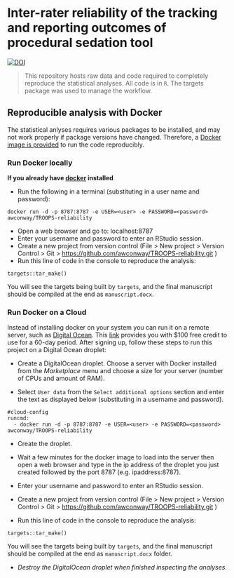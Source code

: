 # Inter-rater reliability of the tracking and reporting outcomes of procedural sedation tool

<!--TODO:update DOI in readme-->
<!--TODO:remove local package install targets-->


<!-- badges: start -->
[![DOI](https://zenodo.org/badge/338164668.svg)](https://zenodo.org/badge/latestdoi/338164668)
<!-- badges: end -->

>This repository hosts raw data and code required to completely reproduce the statistical analyses.  All code is in `R`. The targets package was used to manage the workflow.

## Reproducible analysis with Docker

The statistical anlyses requires various packages to be installed, and may not work properly if package versions have changed. Therefore, a [Docker image is provided](https://hub.docker.com/repository/docker/awconway/TROOPS-reliability) to run the code reproducibly.

### Run Docker locally

**If you already have [docker](https://docs.docker.com/install/) installed**

- Run the following in a terminal (substituting in a user name and password):

```
docker run -d -p 8787:8787 -e USER=<user> -e PASSWORD=<password> awconway/TROOPS-reliability
```

- Open a web browser and go to: localhost:8787
- Enter your username and password to enter an RStudio session.
- Create a new project from version control (File > New project > Version Control > Git > https://github.com/awconway/TROOPS-reliability.git )
- Run this line of code in the console to reproduce the analysis:

```
targets::tar_make()
```

You will see the targets being built by `targets`, and the final manuscript should be compiled at the end as `manuscript.docx`.


### Run Docker on a Cloud

Instead of installing docker on your system you can run it on a remote server, such as [Digital Ocean](https://www.digitialocean.com). This [link](https://m.do.co/c/89cf8df06791) provides you with $100 free credit to use for a 60-day period. After signing up, follow these steps to run this project on a Digital Ocean droplet:

- Create a DigitalOcean droplet. Choose a server with Docker installed from the *Marketplace* menu and choose a size for your server (number of CPUs and amount of RAM).

- Select `User data` from the `Select additional options` section and enter the text as displayed below (substituting in a username and password).

```
#cloud-config
runcmd:
  - docker run -d -p 8787:8787 -e USER=<user> -e PASSWORD=<password> awconway/TROOPS-reliability
```

- Create the droplet.

- Wait a few minutes for the docker image to load into the server then open a web browser and type in the ip address of the droplet you just created followed by the port 8787 (e.g. ipaddress:8787).
- Enter your username and password to enter an RStudio session.
- Create a new project from version control (File > New project > Version Control > Git > https://github.com/awconway/TROOPS-reliability.git )
- Run this line of code in the console to reproduce the analysis:

```
targets::tar_make()
```

You will see the targets being built by `targets`, and the final manuscript should be compiled at the end as `manuscript.docx` folder.


- *Destroy the DigitalOcean droplet when finished inspecting the analyses.*

